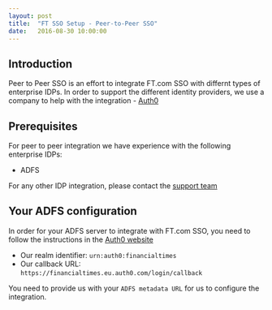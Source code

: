 ```yaml
---
layout: post
title:  "FT SSO Setup - Peer-to-Peer SSO"
date:   2016-08-30 10:00:00
---
```


## Introduction
Peer to Peer SSO is an effort to integrate FT.com SSO with differnt types of enterprise IDPs.
In order to support the different identity providers, we use a company to help with the integration - [Auth0](https://auth0.com)

## Prerequisites
For peer to peer integration we have experience with the following enterprise IDPs:

* ADFS

For any other IDP integration, please contact the [support team](mailto:B2B.CustomerSupport@ft.com)

## Your ADFS configuration
In order for your ADFS server to integrate with FT.com SSO, you need to follow the instructions in the [Auth0 website](https://auth0.com/docs/connections/enterprise/adfs)

* Our realm identifier: `urn:auth0:financialtimes`
* Our callback URL: `https://financialtimes.eu.auth0.com/login/callback`

You need to provide us with your `ADFS metadata URL` for us to configure the integration.
